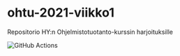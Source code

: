 # ohtu-2021-viikko1

Repositorio HY:n Ohjelmistotuotanto-kurssin harjoituksille

![GitHub Actions](https://github.com/tholsti/ohtu-2021-viikko1/workflows/CI/badge.svg)
